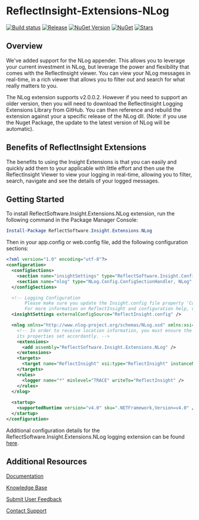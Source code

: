 # ReflectInsight-Extensions-NLog

[![Build status](https://ci.appveyor.com/api/projects/status/github/reflectsoftware/reflectinsight-extensions-nlog?svg=true)](https://ci.appveyor.com/project/reflectsoftware/reflectinsight-extensions-nlog)
[![Release](https://img.shields.io/github/release/reflectsoftware/reflectinsight-extensions-nlog.svg)](https://github.com/reflectsoftware/reflectinsight-extensions-nlog/releases/latest)
[![NuGet Version](http://img.shields.io/nuget/v/reflectsoftware.insight.extensions.nlog.svg?style=flat)](http://www.nuget.org/packages/ReflectSoftware.Insight.Extensions.NLog/)
[![NuGet](https://img.shields.io/nuget/dt/reflectsoftware.insight.extensions.nlog.svg)](http://www.nuget.org/packages/ReflectSoftware.Insight.Extensions.NLog/)
[![Stars](https://img.shields.io/github/stars/reflectsoftware/reflectinsight-extensions-nlog.svg)](https://github.com/reflectsoftware/reflectinsight-extensions-nlog/stargazers)

## Overview ##

We've added support for the NLog appender. This allows you to leverage your current investment in NLog, but leverage the power and flexibility that comes with the ReflectInsight viewer. You can view your NLog messages in real-time, in a rich viewer that allows you to filter out and search for what really matters to you.

The NLog extension supports v2.0.0.2. However if you need to support an older version, then you will need to download the ReflectInsight Logging Extensions Library from GitHub. You can then reference and rebuild the extension against your a specific release of the NLog dll. (Note: if you use the Nuget Package, the update to the latest version of NLog will be automatic).

## Benefits of ReflectInsight Extensions ##

The benefits to using the Insight Extensions is that you can easily and quickly add them to your applicable with little effort and then use the ReflectInsight Viewer to view your logging in real-time, allowing you to filter, search, navigate and see the details of your logged messages.

## Getting Started

To install ReflectSoftware.Insight.Extensions.NLog extension, run the following command in the Package Manager Console:

```powershell
Install-Package ReflectSoftware.Insight.Extensions.NLog
```

Then in your app.config or web.config file, add the following configuration sections:

```xml
<?xml version="1.0" encoding="utf-8"?>
<configuration>
  <configSections>
    <section name="insightSettings" type="ReflectSoftware.Insight.ConfigurationHandler,ReflectSoftware.Insight" />
    <section name="nlog" type="NLog.Config.ConfigSectionHandler, NLog" />
  </configSections>

  <!-- Logging Configuration 
       Please make sure you update the Insight.config file property 'Copy to Output Directory' to 'Copy always'.
       For more information on ReflectInsight and configuration help, visit http://reflectsoftware.com. -->
  <insightSettings externalConfigSource="ReflectInsight.config" />

  <nlog xmlns="http://www.nlog-project.org/schemas/NLog.xsd" xmlns:xsi="http://www.w3.org/2001/XMLSchema-instance">
    <!-- In order to receive location information, you must ensure the layout has the parameter ${callsite} and all 
    its properties set accordantly. -->
    <extensions>
      <add assembly="ReflectSoftware.Insight.Extensions.NLog" />
    </extensions>
    <targets>
      <target name="ReflectInsight" xsi:type="ReflectInsight" instanceName="nlogInstance1" displayLevel="true" displayLocation="true" layout="${callsite:className=true:fileName=true:includeSourcePath=true:methodName=true}" />
    </targets>
    <rules>
      <logger name="*" minlevel="TRACE" writeTo="ReflectInsight" />
    </rules>
  </nlog>
  
  <startup> 
    <supportedRuntime version="v4.0" sku=".NETFramework,Version=v4.0" />
  </startup>
</configuration>
```

Additional configuration details for the ReflectSoftware.Insight.Extensions.NLog logging extension can be found [here](https://reflectsoftware.atlassian.net/wiki/display/RI5/NLog+Extension).


## Additional Resources

[Documentation](https://reflectsoftware.atlassian.net/wiki/display/RI5/ReflectInsight+5+documentation)

[Knowledge Base](http://reflectsoftware.uservoice.com/knowledgebase)

[Submit User Feedback](http://reflectsoftware.uservoice.com/forums/158277-reflectinsight-feedback)

[Contact Support](support@reflectsoftware.com)
